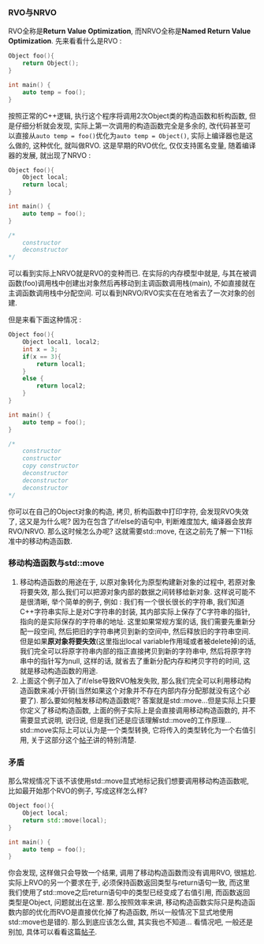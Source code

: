 
### RVO与NRVO
RVO全称是**Return Value Optimization**, 而NRVO全称是**Named Return Value Optimization**.  先来看看什么是RVO :

```c++
Object foo(){
    return Object();
}

int main() {
    auto temp = foo();
}
```

按照正常的C++逻辑, 执行这个程序将调用2次Object类的构造函数和析构函数, 但是仔细分析就会发现, 实际上第一次调用的构造函数完全是多余的, 改代码甚至可以直接从`auto temp = foo()`优化为`auto temp = Object()`, 实际上编译器也是这么做的, 这种优化, 就叫做RVO. 这是早期的RVO优化, 仅仅支持匿名变量, 随着编译器的发展, 就出现了NRVO :

```c++
Object foo(){
    Object local;
    return local;
}

int main() {
    auto temp = foo();
}

/*
    constructor
    deconstructor
*/
```

可以看到实际上NRVO就是RVO的变种而已. 在实际的内存模型中就是, 与其在被调函数(foo)调用栈中创建出对象然后再移动到主调函数调用栈(main), 不如直接就在主调函数调用栈中分配空间. 可以看到NRVO/RVO实实在在地省去了一次对象的创建. 

但是来看下面这种情况 :

```c++
Object foo(){
    Object local1, local2;
    int x = 3;
    if(x == 3){
        return local1;
    }
    else {
        return local2;
    }
}

int main() {
    auto temp = foo();
}

/*
    constructor
    constructor
    copy constructor
    deconstructor
    deconstructor
    deconstructor
*/
```

你可以在自己的Object对象的构造, 拷贝, 析构函数中打印字符, 会发现RVO失效了, 这又是为什么呢? 因为在包含了if/else的语句中, 判断难度加大, 编译器会放弃RVO/NRVO. 那么这时候怎么办呢? 这就需要std::move, 在这之前先了解一下11标准中的移动构造函数.

### 移动构造函数与std::move
1. 移动构造函数的用途在于, 以原对象转化为原型构建新对象的过程中, 若原对象将要失效, 那么我们可以把源对象内部的数据之间转移给新对象. 这样说可能不是很清晰, 举个简单的例子, 例如 : 我们有一个很长很长的字符串,  我们知道C++字符串实际上是对C字符串的封装, 其内部实际上保存了C字符串的指针, 指向的是实际保存的字符串的地址. 这里如果常规方案的话, 我们需要先重新分配一段空间, 然后把旧的字符串拷贝到新的空间中, 然后释放旧的字符串空间. 但是如果**原对象将要失效**(这里指出local variable作用域或者被delete掉)的话, 我们完全可以将原字符串内部的指正直接拷贝到新的字符串中, 然后将原字符串中的指针写为null, 这样的话, 就省去了重新分配内存和拷贝字符的时间, 这就是移动构造函数的用途. 
2. 上面这个例子加入了if/else导致RVO触发失败, 那么我们完全可以利用移动构造函数来减小开销(当然如果这个对象并不存在内部内存分配那就没有这个必要了). 那么要如何触发移动构造函数呢? 答案就是std::move...但是实际上只要你定义了移动构造函数, 上面的例子实际上是会直接调用移动构造函数的, 并不需要显式说明, 说归说, 但是我们还是应该理解std::move的工作原理... std::move实际上可以认为是一个类型转换, 它将传入的类型转化为一个右值引用, 关于这部分这个[帖子](https://www.ibm.com/developerworks/community/blogs/5894415f-be62-4bc0-81c5-3956e82276f3/entry/RVO_V_S_std_move?lang=en)讲的特别清楚.

### 矛盾
那么常规情况下该不该使用std::move显式地标记我们想要调用移动构造函数呢, 比如最开始那个RVO的例子, 写成这样怎么样? 

```c++
Object foo(){
    Object local;
    return std::move(local);
}

int main() {
    auto temp = foo();
}
```

你会发现, 这样做只会导致一个结果, 调用了移动构造函数而没有调用RVO, 很尴尬. 实际上RVO的另一个要求在于, 必须保持函数返回类型与return语句一致, 而这里我们使用了std::move之后return语句中的类型已经变成了右值引用, 而函数返回类型是Object, 问题就出在这里. 那么按照效率来讲, 移动构造函数实际只是构造函数内部的优化而RVO是直接优化掉了构造函数, 所以一般情况下显式地使用std::move也是错的. 那么到底应该怎么做, 其实我也不知道... 看情况吧, 一般还是别加, 具体可以看看这篇[帖子](https://www.zhihu.com/question/30978781).
